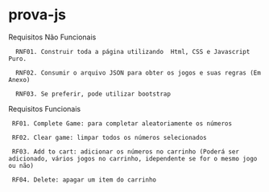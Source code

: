 # prova-js

<div>
  Requisitos Não Funcionais

      RNF01. Construir toda a página utilizando  Html, CSS e Javascript Puro.

      RNF02. Consumir o arquivo JSON para obter os jogos e suas regras (Em Anexo) 

      RNF03. Se preferir, pode utilizar bootstrap
</div>

<div>
Requisitos Funcionais

     RF01. Complete Game: para completar aleatoriamente os números

     RF02. Clear game: limpar todos os números selecionados

     RF03. Add to cart: adicionar os números no carrinho (Poderá ser adicionado, vários jogos no carrinho, idependente se for o mesmo jogo ou não)

     RF04. Delete: apagar um item do carrinho
</div>
